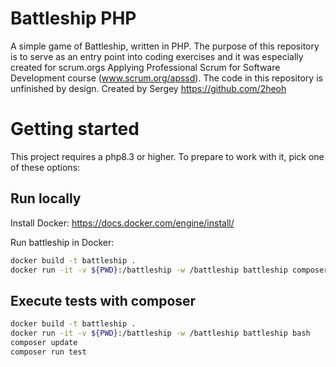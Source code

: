 # Battleship PHP

A simple game of Battleship, written in PHP. The purpose of this repository is to serve as an entry point into coding exercises and it was especially created for scrum.orgs Applying Professional Scrum for Software Development course (www.scrum.org/apssd). The code in this repository is unfinished by design.
Created by Sergey https://github.com/2heoh 

# Getting started

This project requires a php8.3 or higher. To prepare to work with it, pick one of these
options:

## Run locally

Install Docker: https://docs.docker.com/engine/install/

Run battleship in Docker:

```bash
docker build -t battleship .
docker run -it -v ${PWD}:/battleship -w /battleship battleship composer run game
```

## Execute tests with composer

```bash
docker build -t battleship .
docker run -it -v ${PWD}:/battleship -w /battleship battleship bash
composer update
composer run test
```
